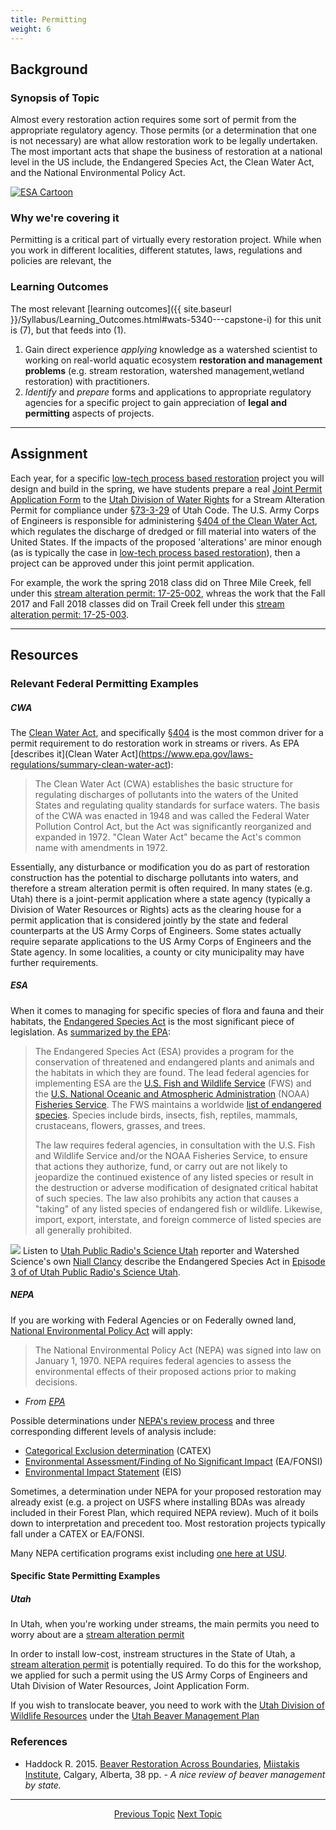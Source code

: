```yaml
---
title: Permitting
weight: 6
---
```


## Background

### Synopsis of Topic
Almost every restoration action requires some sort of permit from the appropriate regulatory agency.  Those permits (or a determination that one is not necessary) are what allow restoration work to be legally undertaken. The most important acts that shape the business of restoration at a national level in the US include, the Endangered Species Act, the Clean Water Act, and the National Environmental Policy Act.

[![ESA Cartoon](https://66.media.tumblr.com/2dd9809684a2a909192b4df10bae8c8e/tumblr_inline_muvpg6AqA41snbhfr.gif)](http://averdurousplanet-blog.tumblr.com/post/62427259345/the-evolution-of-the-esa-blog-post-6)

### Why we're covering it
Permitting is a critical part of virtually every restoration project. While when you work in different localities, different statutes, laws, regulations and policies are relevant, the

### Learning Outcomes
The most relevant [learning outcomes]({{ site.baseurl }}/Syllabus/Learning_Outcomes.html#wats-5340---capstone-i) for this unit is (7), but that feeds into (1).

1. Gain direct experience *applying* knowledge as a watershed scientist to working on real-world aquatic ecosystem **restoration and management problems** (e.g. stream restoration, watershed management,wetland restoration) with practitioners. 
7. *Identify* and *prepare* forms and applications to appropriate regulatory agencies for a specific project to gain appreciation of **legal and permitting** aspects of projects.

-----
## Assignment

Each year, for a specific [low-tech process based restoration](https://www.sagegrouseinitiative.com/what-is-low-tech-stream-restoration/) project you will design and build in the spring, we have students prepare a real [Joint Permit Application Form](https://www.waterrights.utah.gov/strmalt/forms.asp) to the [Utah Division of Water Rights](https://www.waterrights.utah.gov/strmalt/default.asp) for a Stream Alteration Permit for compliance under [§73-3-29](https://le.utah.gov/xcode/Title73/Chapter3/73-3-S29.html) of Utah Code. The U.S. Army Corps of Engineers is responsible for administering [§404 of the Clean Water Act](https://www.epa.gov/cwa-404/clean-water-act-section-404), which regulates the discharge of dredged or fill material into waters of the United States. If the impacts of the proposed 'alterations' are minor enough (as is typically the case in [low-tech process based restoration](https://www.sagegrouseinitiative.com/what-is-low-tech-stream-restoration/)), then a project can be approved under this joint permit application. 

For example, the work the spring 2018 class did on Three Mile Creek, fell under this [stream alteration permit: 17-25-002](https://waterrights.utah.gov/cgi-bin/strmview.exe?Modinfo=Viewapp&Permit_Number=17250002), whreas the work that the Fall 2017 and Fall 2018 classes did on Trail Creek fell under this [stream alteration permit: 17-25-003](https://waterrights.utah.gov/cgi-bin/strmview.exe?Modinfo=Viewapp&Permit_Number=17250003). 

------
## Resources

### Relevant Federal Permitting Examples


##### CWA

The [Clean Water Act](https://www.epa.gov/laws-regulations/summary-clean-water-act), and specifically  [§404](https://www.epa.gov/cwa-404/clean-water-act-section-404) is the most common driver for a permit requirement to do restoration work in streams or rivers.  As EPA [describes it](Clean Water Act](https://www.epa.gov/laws-regulations/summary-clean-water-act):

> The Clean Water Act (CWA) establishes the basic structure for regulating discharges of pollutants into the waters of the United States and regulating quality standards for surface waters. The basis of the CWA was enacted in 1948 and was called the Federal Water Pollution Control Act, but the Act was significantly reorganized and expanded in 1972. "Clean Water Act" became the Act's common name with amendments in 1972.

Essentially, any disturbance or modification you do as part of restoration construction has the potential to discharge pollutants into waters, and therefore a stream alteration permit is often required. In many states (e.g. Utah) there is a joint-permit application where a state agency (typically a Division of Water Resources or Rights) acts as the clearing house for a permit application that is considered jointly by the state and federal counterparts at the US Army Corps of Engineers. Some states actually require separate applications to the US Army Corps of Engineers and the State agency. In some localities, a county or city municipality may have further requirements.  

##### ESA

When it comes to managing for specific species of flora and fauna and their habitats, the [Endangered Species Act](http://uscode.house.gov/browse/prelim@title16/chapter35&edition=prelim) is the most significant piece of legislation. As [summarized by the EPA](https://www.epa.gov/laws-regulations/summary-endangered-species-act):

>The Endangered Species Act (ESA) provides a program for the conservation of threatened and endangered plants and animals and the habitats in which they are found. The lead federal agencies for implementing ESA are the [U.S. Fish and Wildlife Service](http://www.fws.gov/) (FWS) and the [U.S. National Oceanic and Atmospheric Administration](http://www.nmfs.noaa.gov/) (NOAA) [Fisheries Service](http://www.nmfs.noaa.gov/). The FWS maintains a worldwide [list of endangered species](http://www.fws.gov/endangered/species/index.html). Species include birds, insects, fish, reptiles, mammals, crustaceans, flowers, grasses, and trees.
>
>The law requires federal agencies, in consultation with the U.S. Fish and Wildlife Service and/or the NOAA Fisheries Service, to ensure that actions they authorize, fund, or carry out are not likely to jeopardize the continued existence of any listed species or result in the destruction or adverse modification of designated critical habitat of such species. The law also prohibits any action that causes a "taking" of any listed species of endangered fish or wildlife. Likewise, import, export, interstate, and foreign commerce of listed species are all generally prohibited.

<a href="https://www.upr.org/post/episode-3-endangered-species-act"><img class="float-left" src="{{ site.baseurl }}/assets/images/upr.png"></a>
<i class="fa fa-volume-up" aria-hidden="true"></i> Listen to [Utah Public Radio's Science Utah](https://www.upr.org/programs/science-utah) reporter and Watershed Science's own [Niall Clancy](https://qcnr.usu.edu/wats/people/graduates/clancy_niall) describe the Endangered Species Act in [Episode 3 of of Utah Public Radio's Science Utah](https://www.upr.org/post/episode-3-endangered-species-act). <a href="https://www.upr.org/post/episode-3-endangered-species-act"><i class="fa fa-play" aria-hidden="true"></i></a>

##### NEPA

If you are working with Federal Agencies or on Federally owned land,  [National Environmental Policy Act](https://www.epa.gov/nepa) will apply:

> The National Environmental Policy Act (NEPA) was signed into law on January 1, 1970. NEPA requires federal agencies to assess the environmental effects of their proposed actions prior to making decisions. 

- _From [EPA](https://www.epa.gov/nepa/what-national-environmental-policy-act)_ 

Possible determinations under [NEPA's review process](https://www.epa.gov/nepa/national-environmental-policy-act-review-process) and three corresponding different levels of analysis include:
- [Categorical Exclusion determination](https://www.epa.gov/nepa/national-environmental-policy-act-review-process#CATEX) (CATEX)
- [Environmental Assessment/Finding of No Significant Impact](https://www.epa.gov/nepa/national-environmental-policy-act-review-process#ea) (EA/FONSI)
- [Environmental Impact Statement](https://www.epa.gov/nepa/national-environmental-policy-act-review-process#EIS) (EIS)

Sometimes, a determination under NEPA for your proposed restoration may already exist (e.g. a project on USFS where installing BDAs was already included in their Forest Plan, which required NEPA review). Much of it boils down to interpretation and precedent too. Most restoration projects typically fall under a CATEX or EA/FONSI. 

Many NEPA certification programs exist including [one here at USU](https://qcnr.usu.edu/nepa/). 



#### Specific State Permitting Examples
##### Utah
In Utah, when you're working under streams, the main permits you need to worry about are a [stream alteration permit]()

In order to install low-cost, instream structures in the State of Utah, a [stream alteration permit](https://waterrights.utah.gov/strmalt/default.asp) is potentially required. To do this for the workshop, we applied for such a permit using the US Army Corps of Engineers and Utah Division of Water Resources, Joint Application Form. 

If you wish to translocate beaver, you need to work with the [Utah Division of Wildlife Resources](https://wildlife.utah.gov) under the [Utah Beaver Management Plan](https://wildlife.utah.gov/furbearer/pdf/beaver_plan_2010-2020.pdf)





### References

- Haddock R. 2015. [Beaver Restoration Across Boundaries](https://www.rockies.ca/files/reports/Beaver%20Restoration%20Across%20Boundaries_Mar_26_2015.pdf), [Miistakis Institute](https://www.rockies.ca/reports.php), Calgary, Alberta, 38 pp. _- A nice review of beaver management by state._

-----
<div align="center">
	<a class="hollow button" href="{{ site.baseurl }}/Course_Topics/WATS_5340/SDM"><i class="fa fa-arrow-circle-left" aria-hidden="true"></i> Previous Topic</a>
	<a class="hollow button" href="{{ site.baseurl }}/Course_Topics/WATS_5340/Projects"> Next Topic <i class="fa fa-arrow-circle-right" aria-hidden="true"></i></a>  

</div>
